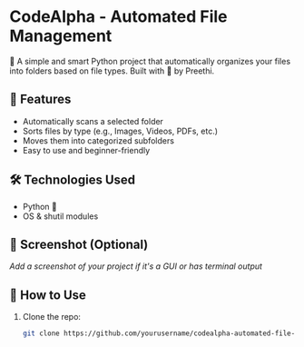 # CodeAlpha - Automated File Management

📂 A simple and smart Python project that automatically organizes your files into folders based on file types. Built with 💙 by Preethi.

## 🚀 Features

- Automatically scans a selected folder
- Sorts files by type (e.g., Images, Videos, PDFs, etc.)
- Moves them into categorized subfolders
- Easy to use and beginner-friendly

## 🛠️ Technologies Used

- Python 🐍
- OS & shutil modules

## 📸 Screenshot (Optional)
_Add a screenshot of your project if it's a GUI or has terminal output_

## 🔧 How to Use

1. Clone the repo:
   ```bash
   git clone https://github.com/yourusername/codealpha-automated-file-management.git
